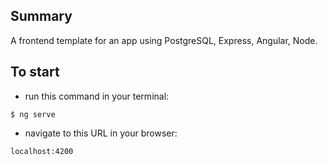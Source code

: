 ## Summary

A frontend template for an app using PostgreSQL, Express, Angular, Node.

## To start

- run this command in your terminal:

```
$ ng serve
```

- navigate to this URL in your browser:

```
localhost:4200
```
